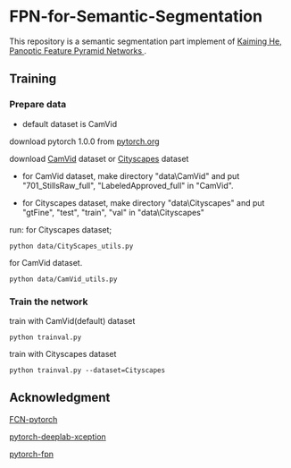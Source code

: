 # FPN-for-Semantic-Segmentation
This repository is a semantic segmentation part implement of [Kaiming He, Panoptic Feature Pyramid Networks
](https://arxiv.org/abs/1901.02446).

## Training

### Prepare data

- default dataset is CamVid

download pytorch 1.0.0 from [pytorch.org](https://pytorch.org)

download [CamVid](http://mi.eng.cam.ac.uk/research/projects/VideoRec/CamVid/) dataset or [Cityscapes](https://www.cityscapes-dataset.com/) dataset

- for CamVid dataset, make directory "data\CamVid" and put "701_StillsRaw_full", "LabeledApproved_full" in "CamVid".

- for Cityscapes dataset, make directory "data\Cityscapes" and put "gtFine", "test", "train", "val" in "data\Cityscapes"

run:
for Cityscapes dataset;
```
python data/CityScapes_utils.py    
```
for CamVid dataset.
```
python data/CamVid_utils.py     
```

### Train the network

train with CamVid(default) dataset

```
python trainval.py
```

train with Cityscapes dataset

```
python trainval.py --dataset=Cityscapes
```

## Acknowledgment
[FCN-pytorch](https://github.com/pochih/FCN-pytorch)

[pytorch-deeplab-xception](https://github.com/jfzhang95/pytorch-deeplab-xception)

[pytorch-fpn](https://github.com/kuangliu/pytorch-fpn)
